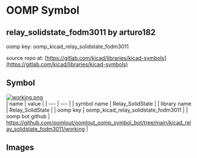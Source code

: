 # OOMP Symbol  
## relay_solidstate_fodm3011  by arturo182  
  
oomp key: oomp_kicad_relay_solidstate_fodm3011  
  
source repo at: [https://gitlab.com/kicad/libraries/kicad-symbols](https://gitlab.com/kicad/libraries/kicad-symbols)  
## Symbol  
  
[![working.png](working_600.png)](working.png)  
| name | value | 
| --- | --- | 
| symbol name | Relay_SolidState | 
| library name | Relay_SolidState | 
| oomp key | oomp_kicad_relay_solidstate_fodm3011 | 
| oomp bot github | https://github.com/oomlout/oomlout_oomp_symbol_bot/tree/main/kicad_relay_solidstate_fodm3011/working | 
## Images  
